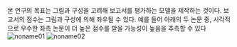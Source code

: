 본 연구의 목표는 그림과 구성을 고려해 보고서를 평가하는 모델을 제작하는 것이다. 보고서의 점수는 그림과 구성에 의해 좌우될 수 있다. 예를 들어 아래의 두 논문 중, 시각적으로 우수한 좌측 논문이 더 높은 점수를 받을 가능성이 높음을 추측할 수 있다
![noname01](https://user-images.githubusercontent.com/65271296/191182352-f2071af0-cc1e-4a77-80a4-8d6d0cfa7cc9.jpg)
![noname02](https://user-images.githubusercontent.com/65271296/191182356-547a1723-29dd-4379-bae8-b1967e18677e.jpg)
